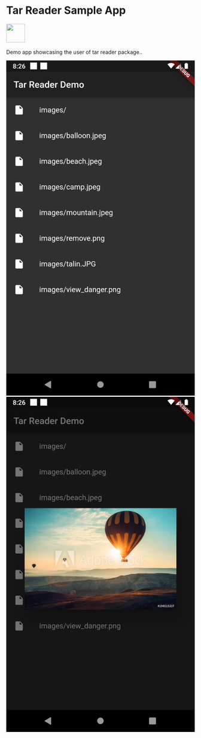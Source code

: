 <h1> Tar Reader Sample App</h1>
<img src="./Screenshots/psyduck.png" width=50 height=50/>
<p> Demo app showcasing the user of tar reader package..</p>


<img src="./Screenshots/1.png"/>
<img src="./Screenshots/2.png"/>

